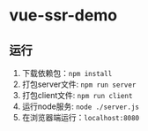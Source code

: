 # vue-ssr-demo


## 运行
1. 下载依赖包：`npm install`
2. 打包server文件: `npm run server`
3. 打包client文件: `npm run client`
4. 运行node服务: `node ./server.js`
5. 在浏览器端运行：`localhost:8080`



